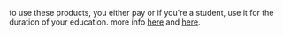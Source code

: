 to use these products, you either pay or if you're a student, use it for the duration of your education. more info [here](https://www.jetbrains.com/idea/download/?var=1&section=mac) and [here](https://www.jetbrains.com/shop/eform/students).

